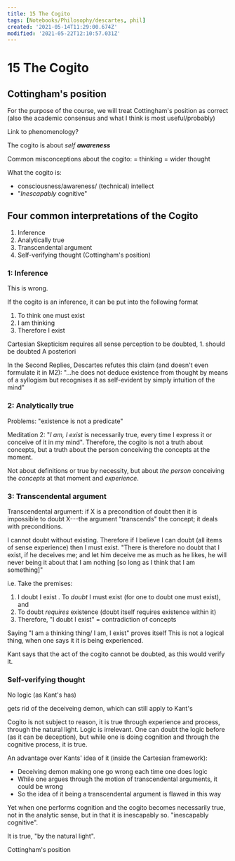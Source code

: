 ```yaml
---
title: 15 The Cogito
tags: [Notebooks/Philosophy/descartes, phil]
created: '2021-05-14T11:29:00.674Z'
modified: '2021-05-22T12:10:57.031Z'
---
```


# 15 The Cogito
## Cottingham's position
For the purpose of the course, we will treat Cottingham's position as correct (also the academic consensus and what I think is most useful/probably)

Link to phenomenology?

The cogito is about *self **awareness***

Common misconceptions about the cogito:
= thinking
= wider thought

What the cogito is:
- consciousness/awareness/ (technical) intellect
- "*Inescapably* cognitive"

## Four common interpretations of the Cogito
1. Inference
2. Analytically true
3. Transcendental argument
4. Self-verifying thought (Cottingham's position)


### 1: Inference
This is wrong.

If the cogito is an inference, it can be put into the following format
1. To think one must exist
2. I am thinking
3. Therefore I exist

Cartesian Skepticism requires all sense perception to be doubted, 1. should be doubted
A posteriori

In the Second Replies, Descartes refutes this claim (and doesn't even formulate it in M2): "...he does not deduce existence from thought by means of a syllogism but recognises it as self-evident by simply intuition of the mind"

### 2: Analytically true
Problems: "existence is not a predicate"

Meditation 2: "*I am, I exist* is necessarily true, every time I express it or conceive of it in my mind".
Therefore, the cogito is not a truth about concepts, but a truth about the person conceiving the concepts at the moment.

Not about definitions or true by necessity, but about *the person* conceiving the *concepts* at that moment and *experience*.

### 3: Transcendental argument
Transcendental argument: if X is a precondition of doubt then it is impossible to doubt X---the argument "transcends" the concept; it deals with preconditions.

I cannot doubt without existing. Therefore if I believe I can doubt (all items of sense experience) then I must exist. "There is therefore no doubt that I exist, if he deceives me; and let him deceive me as much as he likes, he will never being it about that I am nothing [so long as I think that I am something]"

i.e.
Take the premises:
1. I doubt I exist
. To *doubt* I must exist (for one to doubt one must exist), and
3. To doubt *requires* existence (doubt itself requires existence within it)
4. Therefore, "I doubt I exist" = contradiction of concepts

Saying "I am a thinking thing/ I am, I exist" proves itself
This is not a logical thing, when one says it it is being experienced.

Kant says that the act of the cogito cannot be doubted, as this would verify it.

### Self-verifying thought
No logic (as Kant's has)

gets rid of the deceiveing demon, which can still apply to Kant's

Cogito is not subject to reason, it is true through experience and process, through the natural light. Logic is irrelevant. One can doubt the logic before (as it can be deception), but while one is doing cognition and through the cognitive process, it is true.

An advantage over Kants' idea of it (inside the Cartesian framework):
- Deceiving demon making one go wrong each time one does logic
- While one argues through the motion of transcendental arguments, it could be wrong
- So the idea of it being a transcendental argument is flawed in this way

Yet when one performs cognition and the cogito becomes necessarily true, not in the analytic sense, but in that it is inescapably so.
"inescapably cognitive".

It is true, "by the natural light".

Cottingham's position
